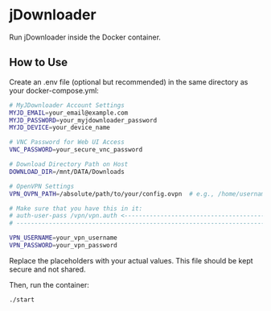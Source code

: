 # jDownloader

Run jDownloader inside the Docker container.

## How to Use

Create an .env file (optional but recommended) in the same directory as your docker-compose.yml:

```bash
# MyJDownloader Account Settings
MYJD_EMAIL=your_email@example.com
MYJD_PASSWORD=your_myjdownloader_password
MYJD_DEVICE=your_device_name

# VNC Password for Web UI Access
VNC_PASSWORD=your_secure_vnc_password

# Download Directory Path on Host
DOWNLOAD_DIR=/mnt/DATA/Downloads

# OpenVPN Settings
VPN_OVPN_PATH=/absolute/path/to/your/config.ovpn  # e.g., /home/username/vpn/config.ovpn

# Make sure that you have this in it:
# auth-user-pass /vpn/vpn.auth <-------------------------------------------------------- !!! 
# ---------------------------------------------------------------------------------------

VPN_USERNAME=your_vpn_username
VPN_PASSWORD=your_vpn_password
```

Replace the placeholders with your actual values. This file should be kept secure and not shared.

Then, run the container:

```bash
./start
```
